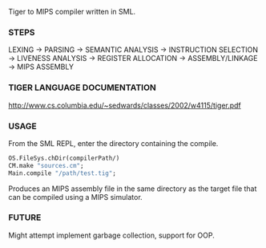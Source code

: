 Tiger to MIPS compiler written in SML.  

###  STEPS

LEXING -> PARSING -> SEMANTIC ANALYSIS -> INSTRUCTION SELECTION -> LIVENESS ANALYSIS -> REGISTER ALLOCATION -> ASSEMBLY/LINKAGE -> MIPS ASSEMBLY

###  TIGER LANGUAGE DOCUMENTATION

http://www.cs.columbia.edu/~sedwards/classes/2002/w4115/tiger.pdf

###  USAGE

From the SML REPL, enter the directory containing the compile. 

```sml
OS.FileSys.chDir(compilerPath/)
CM.make "sources.cm";
Main.compile "/path/test.tig";
```

Produces an MIPS assembly file in the same directory as the target file that can be compiled using a MIPS simulator.

### FUTURE

Might attempt implement garbage collection, support for OOP.